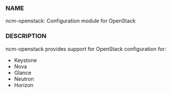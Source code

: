 
### NAME

ncm-openstack: Configuration module for OpenStack

### DESCRIPTION

ncm-openstack provides support for OpenStack configuration for:

- Keystone
- Nova
- Glance
- Neutron
- Horizon
